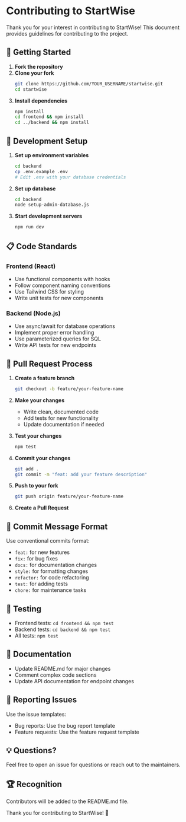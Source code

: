 # Contributing to StartWise

Thank you for your interest in contributing to StartWise! This document provides guidelines for contributing to the project.

## 🚀 Getting Started

1. **Fork the repository**
2. **Clone your fork**
   ```bash
   git clone https://github.com/YOUR_USERNAME/startwise.git
   cd startwise
   ```
3. **Install dependencies**
   ```bash
   npm install
   cd frontend && npm install
   cd ../backend && npm install
   ```

## 🔧 Development Setup

1. **Set up environment variables**
   ```bash
   cd backend
   cp .env.example .env
   # Edit .env with your database credentials
   ```

2. **Set up database**
   ```bash
   cd backend
   node setup-admin-database.js
   ```

3. **Start development servers**
   ```bash
   npm run dev
   ```

## 📋 Code Standards

### Frontend (React)
- Use functional components with hooks
- Follow component naming conventions
- Use Tailwind CSS for styling
- Write unit tests for new components

### Backend (Node.js)
- Use async/await for database operations
- Implement proper error handling
- Use parameterized queries for SQL
- Write API tests for new endpoints

## 🔄 Pull Request Process

1. **Create a feature branch**
   ```bash
   git checkout -b feature/your-feature-name
   ```

2. **Make your changes**
   - Write clean, documented code
   - Add tests for new functionality
   - Update documentation if needed

3. **Test your changes**
   ```bash
   npm test
   ```

4. **Commit your changes**
   ```bash
   git add .
   git commit -m "feat: add your feature description"
   ```

5. **Push to your fork**
   ```bash
   git push origin feature/your-feature-name
   ```

6. **Create a Pull Request**

## 📝 Commit Message Format

Use conventional commits format:
- `feat:` for new features
- `fix:` for bug fixes
- `docs:` for documentation changes
- `style:` for formatting changes
- `refactor:` for code refactoring
- `test:` for adding tests
- `chore:` for maintenance tasks

## 🧪 Testing

- Frontend tests: `cd frontend && npm test`
- Backend tests: `cd backend && npm test`
- All tests: `npm test`

## 📖 Documentation

- Update README.md for major changes
- Comment complex code sections
- Update API documentation for endpoint changes

## 🚨 Reporting Issues

Use the issue templates:
- Bug reports: Use the bug report template
- Feature requests: Use the feature request template

## 💡 Questions?

Feel free to open an issue for questions or reach out to the maintainers.

## 🏆 Recognition

Contributors will be added to the README.md file.

Thank you for contributing to StartWise! 🎉